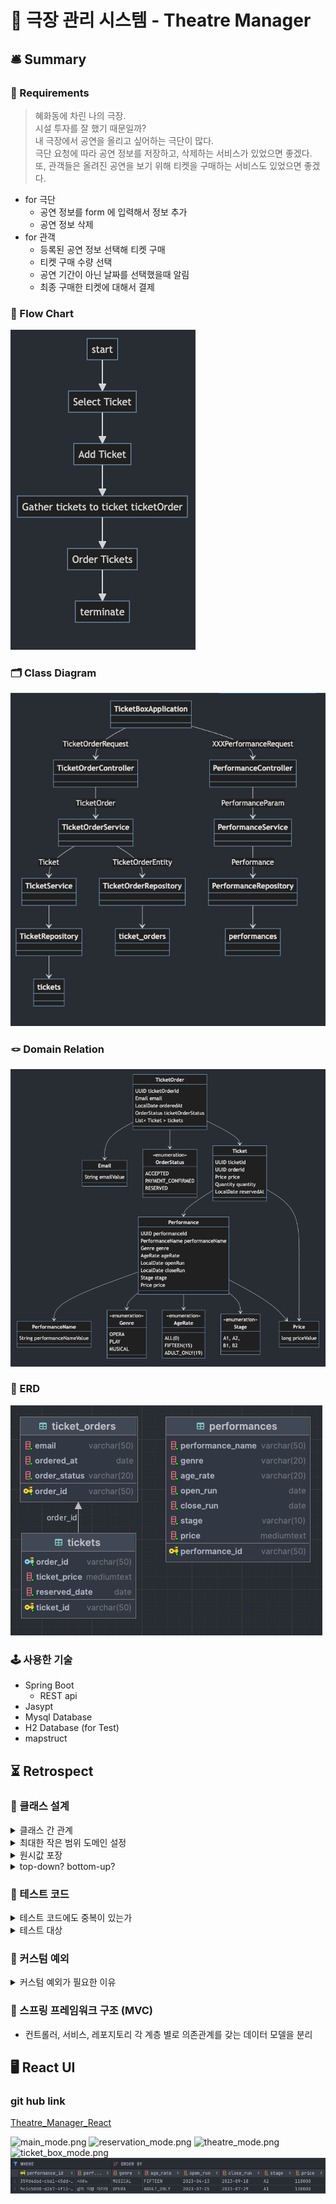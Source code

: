 # 🍿 극장 관리 시스템 - Theatre Manager

## 🛎️ Summary

### 🧩 Requirements
> 혜화동에 차린 나의 극장.<br>
> 시설 투자를 잘 했기 때문일까? <br> 
> 내 극장에서 공연을 올리고 싶어하는 극단이 많다. <br>
> 극단 요청에 따라 공연 정보를 저장하고, 삭제하는 서비스가 있었으면 좋겠다. <br> 
> 또, 관객들은 올려진 공연을 보기 위해 티켓을 구매하는 서비스도 있었으면 좋겠다.

- for 극단
  - 공연 정보를 form 에 입력해서 정보 추가
  - 공연 정보 삭제
- for 관객
  - 등록된 공연 정보 선택해 티켓 구매
  - 티켓 구매 수량 선택
  - 공연 기간이 아닌 날짜를 선택했을때 알림
  - 최종 구매한 티켓에 대해서 결제

### 🧬 Flow Chart
![flow_chart.png](summary%2Fflow_chart.png)

### 🗂️ Class Diagram
![class_diagram.png](summary%2Fclass_diagram.png)

### 🪢 Domain Relation
![domain_relation.png](summary%2Fdomain_relation.png)

### 🍔 ERD
![erd.png](summary%2Ferd.png)

### 🕹️ 사용한 기술
- Spring Boot
  - REST api
- Jasypt
- Mysql Database
- H2 Database (for Test)
- mapstruct

## ⏳ Retrospect
### 🎾 클래스 설계
<details>
<summary>클래스 간 관계</summary>
<div markdown="1">

    이번 개인 프로젝트 목표는 짜임새 있는 클래스 설계였습니다.   
    그동안 경험, 습득, 상상했던 클래스 설계를 처음부터 녹여보고 싶었습니다.   
    
    1. 요구사항을 기능별로 분리한다.
    - 영속성 관련 로직을 시점으로 기능을 분리했습니다.
    - 영속성 관련 로직이 가장 덜어낼 것이 없는 최소성을 가진 로직으로 만들고 싶었습니다. 
    2. 필요한 모든 개념을 그림으로 그린다.
    - performance(공연), ticket(티켓), ticket order(티켓주문) 세 개의 개념이 필요했습니다.
    - 주문이 포괄적인 개념이라고 생각해, `티켓` 이라는 비즈니스 개념에 포함된 `주문` 으로 설정했습니다.
    3. 개념 간의 관계를 그림으로 그린다.
    - ERD 보다는 도메인 클래스 간 연결관계를 명확하게 만들고 싶었습니다.
    - 구현 순서를 명확하게 정하고 싶었고, 구현 영역 중 어떤 부분이 다른 개념에 영향을 줄 수 있는지 예상하고 싶었습니다.

</div>
</details>

<details>
<summary>최대한 작은 범위 도메인 설정</summary>
<div markdown="1">

    필요한 모든 개념을 더 이상 쪼갤 수 없는 개념으로 잘게 쪼개고 싶었습니다.   
    그동안 사양변경에 영향이 많은 코드를 작성하면서 느꼈던 분노와 울분을 극복하는 좋은 방법이라고 생각했기 때문입니다.
    
    `주문` 이라는 개념이 포괄적이라고 생각했습니다. 
    `주문` 안에 `티켓` 이 있는 구조라면, `티켓`이외의 개념이 추가할 수록 거대한 클래스가 될 거라고 생각했기 때문입니다.
    
    그래서 `티켓` 이라는 개념에 속한 `티켓 주문` 이라는 클래스로 만들어 새로운 개념이 추가되어도 기존의 로직은 변경하지 않도록 설계했습니다. 
    
    클래스 안에서도 최소성이 유지되었으면 좋겠다고 생각해 원시값 포장을 적극적으로 채용했습니다.
 
</div>
</details>

<details>
<summary>원시값 포장</summary>
<div markdown="1">

    - 도메인 클래스 필드를 모두 원시값으로 포장해 사용했습니다.
    - 도메인 클래스에서 모든 필드에 대한 유효성 검사를 하지 않고, 개별 필드가 자신의 유효성을 판단하고 잘못된 인스턴스 생성을 방지하기 때문에
      낮은 결합, 높은 응집을 만족할 수 있었습니다.
    - 특정 필드에 대한 디버깅이나, 타입변경에도 수정할 곳이 적어, 개발 실수를 미연에 방지하는 좋은 장치인 것 같습니다.
</div>
</details>

<details>
<summary>top-down? bottom-up?</summary>
<div markdown="1">

    설계 당시에는 bottom-up 방식을 채택했습니다.
    작은 개념부터 큰 개념 순으로 구현하는 것입니다.
    
    체감했던 장점이 있습니다.   
    프로그램 근간이 되는 작은 부분만 고려하여 프로그램을 작성하니,
    나중에 프로그램 규모가 커진 시점에서도 원소 부분에 대한 믿음을 가지고 구현할 수 있었습니다.   
    단점도 있었습니다.   
    설계 단계에서 미처 예상하지 못한 부분이 있어 구조 변경이 필요한 경우,   
    이전까지 구현했던 내용의 대부분이 의미가 없어져 제거하고 새로 작성해야 하는 경우가 있었습니다.
    
    다음부터는 도메인 개념을 먼저 만들고,    
    컨트롤러 로직을 만들면서 필요한 기능이 설계에서 충분히 고려했는지 판단한 후에   
    레포지토리 레벨 구현을 하는 방식으로 작업하려고 합니다.
</div>
</details>

### 🍔 테스트 코드
<details>
<summary>테스트 코드에도 중복이 있는가</summary>
<div>
    
    저를 딜레마에 빠지게 한 고민입니다. 
    
    동료분들과도 많은 이야기를 나눠봤지만 각자 개인의 의견이 달라, 어떤 것이 정답이라고 할 수 없는 부분인 것 같습니다. 
    
    결론부터 말씀드리면, 지금의 저는 테스트 코드에도 중복이 있다고 생각합니다.
    특히 테스트 데이터가 중복을 심화하는 주 원인이라고 생각합니다.
    
    필요한 클래스의 필드가 변경될때마다 관련 로직 수정보다 테스트 데이터 수정에 훨씬 많은 리소스가 들어갔습니다. 
    그래서 이번엔 테스트 데이터를 모은 테스트 데이터 클래스를 만들고 이를 활용하는 방식으로 사용했습니다.
    
    제가 객체지향과 선언형을 공부하면서 느꼈던 가장 핵심은 유지보수가 편하고, 영향이 적은 코드를 작성하는 것입니다.
    테스트 데이터를 모든 테스트 클래스마다 새로 작성하는 것이 배움을 역행하는 거라고 생각합니다.
    
    하지만, 테스트 데이터 클래스를 따로 만드니
    
    테스트 FIRST 속성 중에서 isolated 속성을 위반한 것 같은 느낌도 들고,
    하나의 테스트 데이터에 너무 많은 테스트 메소드가 의존하는게 아닌가 라는 생각이 들었습니다.
    또한 @MethodSource 인자로 사용되는 리플랙션이 다른 클래스의 함수를 사용하는 것처럼 포괄적으로 사용해도 좋은 것인지에 대한 의문도 들었습니다.
    
    결론은 정했지만, 앞으로도 계속 고민할 문제라고 생각합니다.

</div>
</details>

<details>
<summary>테스트 대상</summary>
<div>

    이전 과제를 하면서 테스트 관련 피드백에 항상 있던 내용이 있었습니다.
    
    '이 테스트가 꼭 필요한가요?'
    
    테스트 대상을 고려하지 않고 테스트 작성을 했다고 이해했습니다. 
    
    이번 테스트에서는 `로직`과 `데이터 전달` 책임을 인식해 테스트를 작성했습니다. 
    
    컨트롤러는 `데이터 전달`
    서비스와 레포지토리는 `로직` 으로 구분하고, 로직 관련 테스트에 집중했습니다.
    
    또한 서비스에서 필요한 로직을 구현할 수 있도록 하고 싶었기 때문에, mock 객체를 사용하지 않고, 
    
    의존성을 주입받아 테스트했습니다.

</div>
</details>

### 📯 커스텀 예외

<details>
<summary>커스텀 예외가 필요한 이유</summary>
<div>

    이전까지 RuntimeError 를 상속하는 커스텀 예외를 만들어 사용했었습니다.
    프로그램에서 발생하는 모든 예외를 대처할 수 있는 Common 예외였습니다.
    
    이렇게 하니, unchecked exception 까지 굳이 붙잡아서 커스텀 예외로 다시 던지는게 되었습니다.
    
    불필요한 과정이기도 하고, 자바에서 기본적으로 제공하는 예외를 사용하는게 더 범용성 있을거라 판단해,    
    이번 프로젝트에서는 사용하지 않으려고 했습니다. 
    
    하지만, 직접 RuntimeException을 코드에서 던지는 것보다 커스텀 예외를 던져서 처리하는 것이 더 바람직하다는 IDE 조언에 따라,
    이번 프로젝트에서도 커스텀 예외를 만들어 사용했습니다. 
    
    
    이번 프로젝트에서는 지난번 커스텀 예외처럼 Common 개념의 유일한 예외가 아닌, 유형별로 나눠 만들었습니다.
    
    이름이 같은 예외 클래스를 인자로 넘겨주는 ErrorMessage에 따라서 다른 예외로 처리하고 싶지 않았기 때문입니다.

</div>
</details>

### 💊 스프링 프레임워크 구조 (MVC)
- 컨트롤러, 서비스, 레포지토리 각 계층 별로 의존관계를 갖는 데이터 모델을 분리

## 🖥️ React UI
### git hub link
[Theatre_Manager_React](https://github.com/SY97P/Theatre_Manager_React.git)

![main_mode.png](..%2F..%2FReactProjects%2Ftheatre_manager_react%2Fsummary%2Fmain_mode.png)
![reservation_mode.png](..%2F..%2FReactProjects%2Ftheatre_manager_react%2Fsummary%2Freservation_mode.png)
![theatre_mode.png](..%2F..%2FReactProjects%2Ftheatre_manager_react%2Fsummary%2Ftheatre_mode.png)
![ticket_box_mode.png](..%2F..%2FReactProjects%2Ftheatre_manager_react%2Fsummary%2Fticket_box_mode.png)
![db.png](summary%2Fdb.png)